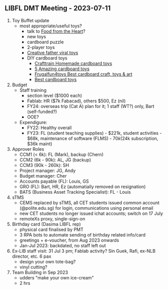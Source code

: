 ## LIBFL DMT Meeting - 2023-07-11
1. Toy Buffet update
   - most appropriate/useful toys?
     - talk to [Food from the Heart](https://www.foodfromtheheart.sg/toy-buffet/)?
     - new toys
     - cardboard puzzle
     - 2-player toys
     - [Creative father viral toys](https://www.foodfromtheheart.sg/toy-buffet/)
     - DIY cardboard toys
       - [Crafttrain Homemade cardboard toys](https://www.thecrafttrain.com/homemade-cardboard-toys-for-kids-to-make-and-play-with/)
       - [5 Amazing cardboard toys](https://www.youtube.com/watch?v=xJSSRmwc3lY)
       - [Frugalfun4toys Best cardboard craft, toys & art](https://frugalfun4boys.com/the-best-cardboard-crafts/)
       - [Best cardboard toys](https://gigibloks.com/blogs/news/the-best-cardboard-toys)
2.  Budget
    - Staff training  
      - section level ($1000 each)
      - Fablab: HR ($7k Fabacad), others $500, Ez (nil)
      - FY24: overseas trip (Cat A) plan for it; 1 staff (WT?) only, Bart (self-funded?)
      - OOE?
    - Expendigure:
      - FY22: Healthy overall
      - FY23: FL (student teaching supplies) - $221k, student activities - $68k, maintenance of software (FLMS) - $70k ($24k subscription, $36k maint)
4.  Approver Roles
    - CCM1 (< 6k): FL (Mark), backup (Chern)
    - CCM2 (6k - 90k): AL, JG (backup)
    - CCM3 (90k - 260k): SH
    - Project manager: JG, Andy
    - Budget manager: Cher
    - Accounts payable (FL): Louis, GS
    - GRO (FL): Bart, HR, Ez (automatially removed on resignation)
    - BATS (Business Asset Tracking Specialist): FL - Louis 
6.  sTMS
    - CEMS replaced by sTMS, all CET students issued common account (@polite.edu.sg) for login, communications using personal email
    - new CET students no longer issued ichat accounts; switch on 17 July
    - remoteXs proxy, single-sign-on
8.  Birthday card (Dasima LIBFL rep)
    - physical card finalised by PMT
    - 3 RPA bots to automate sending of birthday related info/card
    - greetings + e-voucher, from Aug 2023 onwards
    - Jan-Jul 2023: backdated, no staff left out
10.  Ex-LIB staff visit: 31 Jul 3 pm; Fablab activity? Sin Guek, Rafi, ex-NLB director, etc. 6 pax
     - design your own tote-bag?
     - vinyl cutting?
11. Team Building in Sep 2023
    - udders "make your own ice-cream"
    - 2 hrs
